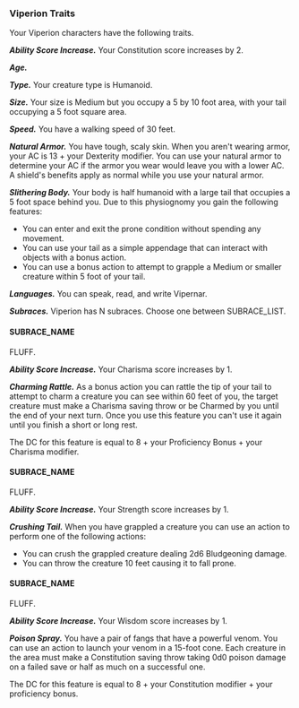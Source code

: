 
### Viperion Traits
Your Viperion characters have the following traits.

***Ability Score Increase.***
Your Constitution score increases by 2.

***Age.***


***Type.***
Your creature type is Humanoid.

***Size.***
Your size is Medium but you occupy a 5 by 10 foot area, with your tail occupying a 5 foot square area.

***Speed.***
You have a walking speed of 30 feet.

***Natural Armor.***
You have tough, scaly skin. When you aren't wearing armor, your AC is 13 + your Dexterity modifier. You can use your natural armor to determine your AC if the armor you wear would leave you with a lower AC. A shield's benefits apply as normal while you use your natural armor.

***Slithering Body.***
Your body is half humanoid with a large tail that occupies a 5 foot space behind you. Due to this physiognomy you gain the following features:
- You can enter and exit the prone condition without spending any movement. 
- You can use your tail as a simple appendage that can interact with objects with a bonus action.
- You can use a bonus action to attempt to grapple a Medium or smaller creature within 5 foot of your tail.


***Languages.***
You can speak, read, and write Vipernar.

***Subraces.***
Viperion has N subraces. Choose one between SUBRACE_LIST.



#### SUBRACE_NAME
FLUFF.

***Ability Score Increase.***
Your Charisma score increases by 1.

***Charming Rattle.***
As a bonus action you can rattle the tip of your tail to attempt to charm a creature you can see within 60 feet of you, the target creature must make a Charisma saving throw or be Charmed by you until the end of your next turn. Once you use this feature you can't use it again until you finish a short or long rest.

The DC for this feature is equal to 8 + your Proficiency Bonus + your Charisma modifier.



#### SUBRACE_NAME
FLUFF.

***Ability Score Increase.***
Your Strength score increases by 1.

***Crushing Tail.***
When you have grappled a creature you can use an action to perform one of the following actions:
- You can crush the grappled creature dealing 2d6 Bludgeoning damage.
- You can throw the creature 10 feet causing it to fall prone.


#### SUBRACE_NAME
FLUFF.

***Ability Score Increase.***
Your Wisdom score increases by 1.

***Poison Spray.***
You have a pair of fangs that have a powerful venom. You can use an action to launch your venom in a 15-foot cone. Each creature in the area must make a Constitution saving throw taking 0d0 poison damage on a failed save or half as much on a successful one.

The DC for this feature is equal to 8 + your Constitution modifier + your proficiency bonus.
